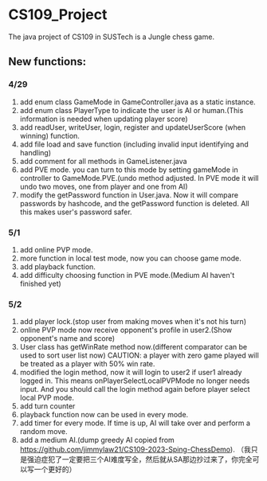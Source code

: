 # CS109_Project
The java project of CS109 in SUSTech is a Jungle chess game.

## New functions:

### 4/29
1. add enum class GameMode in GameController.java as a static instance.
2. add enum class PlayerType to indicate the user is AI or human.(This information is needed when updating player score)
3. add readUser, writeUser, login, register and updateUserScore (when winning) function.
4. add file load and save function (including invalid input identifying and handling)
5. add comment for all methods in GameListener.java
6. add PVE mode. you can turn to this mode by setting gameMode in controller to GameMode.PVE.(undo method adjusted. In PVE mode it will undo two moves, one from player and one from AI)
7. modify the getPassword function in User.java. Now it will compare passwords by hashcode, and the getPassword function is deleted. All this makes user's password safer. 

### 5/1

1. add online PVP mode.
2. more function in local test mode, now you can choose game mode.
3. add playback function.
4. add difficulty choosing function in PVE mode.(Medium AI haven't finished yet)

### 5/2

1. add player lock.(stop user from making moves when it's not his turn)
2. online PVP mode now receive opponent's profile in user2.(Show opponent's name and score)
3. User class has getWinRate method now.(different comparator can be used to sort user list now)   CAUTION: a player with zero game played will be treated as a player with 50% win rate.
4. modified the login method, now it will login to user2 if user1 already logged in. This means onPlayerSelectLocalPVPMode no longer needs input. And you should call the login method again before player select local PVP mode.
5. add turn counter
6. playback function now can be used in every mode.
7. add timer for every mode. If time is up, AI will take over and perform a random move.
8. add a medium AI.(dump greedy AI copied from https://github.com/jimmylaw21/CS109-2023-Sping-ChessDemo). （我只是强迫症犯了一定要把三个AI难度写全，然后就从SA那边抄过来了，你完全可以写一个更好的）